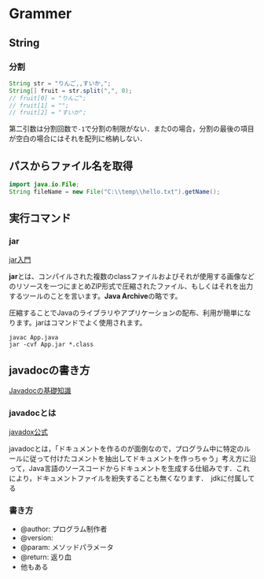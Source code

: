 # Grammer

## String

### 分割

```java
String str = "りんご,,すいか,";
String[] fruit = str.split(",", 0);
// fruit[0] = "りんご";
// fruit[1] = "";
// fruit[2] = "すいか";
```

第二引数は分割回数で`-1`で分割の制限がない．また0の場合，分割の最後の項目が空白の場合にはそれを配列に格納しない．



## パスからファイル名を取得

```java
import java.io.File;
String fileName = new File("C:\\temp\\hello.txt").getName();
```





## 実行コマンド

### jar

[jar入門](https://qiita.com/hiwm0126/items/1b3c008c21463d78337a)

**jar**とは、コンパイルされた複数のclassファイルおよびそれが使用する画像などのリソースを一つにまとめZIP形式で圧縮されたファイル、もしくはそれを出力するツールのことを言います。**Java Archive**の略です。

圧縮することでJavaのライブラリやアプリケーションの配布、利用が簡単になります。jarはコマンドでよく使用されます。

```
javac App.java
jar -cvf App.jar *.class
```



## javadocの書き方

[Javadocの基礎知識](https://qiita.com/sudahiroshi/items/f12837648304bbf00a24)

### javadocとは

[javadox公式](http://java-code.jp/49)

javadocとは，「ドキュメントを作るのが面倒なので，プログラム中に特定のルールに従って付けたコメントを抽出してドキュメントを作っちゃう」考え方に沿って，Java言語のソースコードからドキュメントを生成する仕組みです．これにより，ドキュメントファイルを紛失することも無くなります．　jdkに付属してる

### 書き方

- @author: プログラム制作者
- @version: 
- @param: メソッドパラメータ
- @return: 返り血
- 他もある

